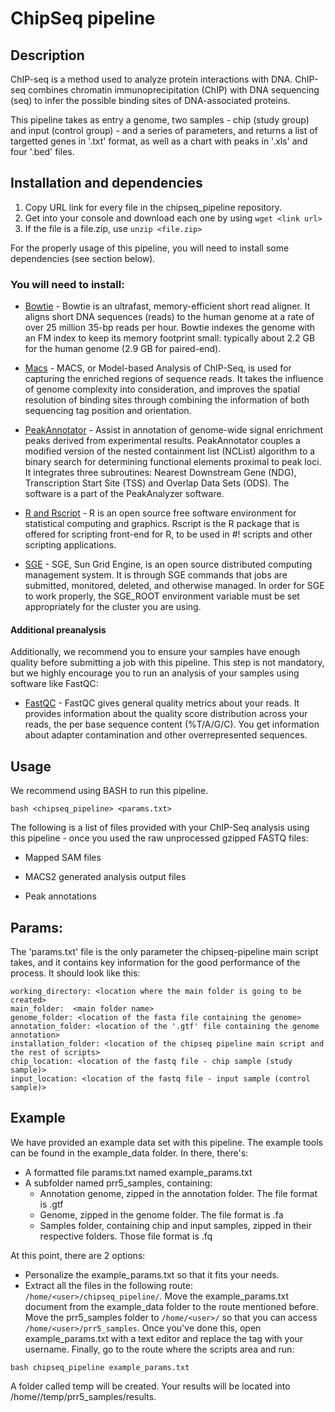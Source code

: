# **ChipSeq pipeline**

## **Description**
ChIP-seq is a method used to analyze protein interactions with DNA. ChIP-seq combines chromatin immunoprecipitation (ChIP) with DNA sequencing (seq) to infer the possible binding sites of DNA-associated proteins.

This pipeline takes as entry a genome, two samples - chip (study group) and input (control group) - and a series of parameters, and returns a list of targetted genes in '.txt' format, as well as a chart with peaks in '.xls' and four '.bed' files.

## **Installation and dependencies**

1. Copy URL link for every file in the chipseq_pipeline repository.
2. Get into your console and download each one by using `wget <link url>`
3. If the file is a file.zip, use `unzip <file.zip>`

For the properly usage of this pipeline, you will need to install some dependencies (see section below).

### **You will need to install:**

- [Bowtie](https://sourceforge.net/projects/bowtie-bio/files/bowtie/1.2.2) - Bowtie is an ultrafast, memory-efficient short read aligner. It aligns short DNA sequences (reads) to the human genome at a rate of over 25 million 35-bp reads per hour. Bowtie indexes the genome with an FM index to keep its memory footprint small: typically about 2.2 GB for the human genome (2.9 GB for paired-end).

- [Macs](https://github.com/taoliu/MACS) - MACS, or Model-based Analysis of ChIP-Seq, is used for capturing the enriched regions of sequence reads. It takes the influence of genome complexity into consideration, and improves the spatial resolution of binding sites through combining the information of both sequencing tag position and orientation.

- [PeakAnnotator](https://www.ebi.ac.uk/research/bertone/software) - Assist in annotation of genome-wide signal enrichment peaks derived from experimental results. PeakAnnotator couples a modified version of the nested containment list (NCList) algorithm to a binary search for determining functional elements proximal to peak loci. It integrates three subroutines: Nearest Downstream Gene (NDG), Transcription Start Site (TSS) and Overlap Data Sets (ODS). The software is a part of the PeakAnalyzer software.

- [R and Rscript](https://stat.ethz.ch/R-manual/R-devel/library/utils/html/Rscript.html) - R is an open source free software environment for statistical computing and graphics. Rscript is the R package that is offered for scripting front-end for R, to be used in #! scripts and other scripting applications.

- [SGE](http://genomics.princeton.edu/support/grids/sge.shtml) - SGE, Sun Grid Engine, is an open source distributed computing management system. It is through SGE commands that jobs are submitted, monitored, deleted, and otherwise managed. In order for SGE to work properly, the SGE_ROOT environment variable must be set appropriately for the cluster you are using.

#### Additional preanalysis

Additionally, we recommend you to ensure your samples have enough quality before submitting a job with this pipeline. This step is not mandatory, but we highly encourage you to run an analysis of your samples using software like FastQC:

- [FastQC](https://www.bioinformatics.babraham.ac.uk/projects/fastqc/) - FastQC gives general quality metrics about your reads. It provides information about the quality score distribution across your reads, the per base sequence content (%T/A/G/C). You get information about adapter contamination and other overrepresented sequences.

## **Usage**

We recommend using BASH to run this pipeline.

`bash <chipseq_pipeline> <params.txt>`

The following is a list of files provided with your ChIP-Seq analysis using this pipeline - once you used the raw unprocessed gzipped FASTQ files:

- Mapped SAM files

- MACS2 generated analysis output files

- Peak annotations


## **Params:**

The 'params.txt' file is the only parameter the chipseq-pipeline main script takes, and it contains key information for the good performance of the process. It should look like this:

```
working_directory: <location where the main folder is going to be created> 
main_folder:  <main folder name>
genome_folder: <location of the fasta file containing the genome>
annotation_folder: <location of the '.gtf' file containing the genome annotation>
installation_folder: <location of the chipseq pipeline main script and the rest of scripts>
chip_location: <location of the fastq file - chip sample (study sample)>
input_location: <location of the fastq file - input sample (control sample)>
```

## **Example**

We have provided an example data set with this pipeline. The example tools can be found in the example_data folder. In there, there's:

- A formatted file params.txt named example_params.txt
- A subfolder named prr5_samples, containing:
  - Annotation genome, zipped in the annotation folder. The file format is .gtf
  - Genome, zipped in the genome folder. The file format is .fa
  - Samples folder, containing chip and input samples, zipped in their respective folders. Those file format is .fq
  
At this point, there are 2 options:

- Personalize the example_params.txt so that it fits your needs.
- Extract all the files in the following route: `/home/<user>/chipseq_pipeline/`. Move the example_params.txt document from the example_data folder to the route mentioned before. Move the prr5_samples folder to `/home/<user>/` so that you can access `/home/<user>/prr5_samples`. Once you've done this, open example_params.txt with a text editor and replace the tag <user> with your username. Finally, go to the route where the scripts area and run:

`bash chipseq_pipeline example_params.txt`

A folder called temp will be created. Your results will be located into /home/<user>/temp/prr5_samples/results.
